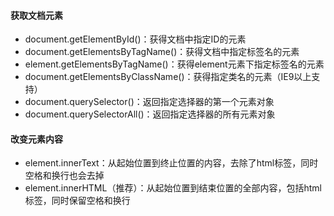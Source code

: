 #### 获取文档元素

- document.getElementById()：获得文档中指定ID的元素
- document.getElementsByTagName()：获得文档中指定标签名的元素
- element.getElementsByTagName()：获得element元素下指定标签名的元素
- document.getElementsByClassName()：获得指定类名的元素（IE9以上支持）
- document.querySelector()：返回指定选择器的第一个元素对象
- document.querySelectorAll()：返回指定选择器的所有元素对象

#### 改变元素内容

- element.innerText：从起始位置到终止位置的内容，去除了html标签，同时空格和换行也会去掉
- element.innerHTML（推荐）：从起始位置到结束位置的全部内容，包括html标签，同时保留空格和换行

